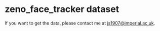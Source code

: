 # zeno_face_tracker dataset
If you want to get the data, please contact me at [js1907@imperial.ac.uk](mailto:js1907@imperial.ac.uk).
